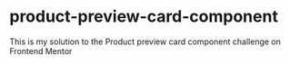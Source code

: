 # product-preview-card-component
This is my solution to the Product preview card component challenge on Frontend Mentor

